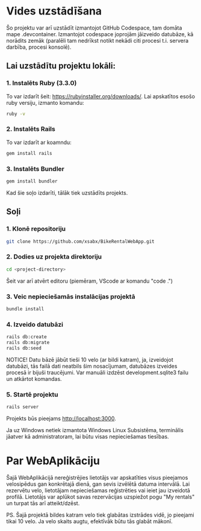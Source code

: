 # Vides uzstādīšana
Šo projektu var arī uzstādīt izmantojot GitHub Codespace, tam domāta mape .devcontainer. Izmantojot codespace joprojām jāizveido datubāze, kā norādits zemāk (paralēli tam nedrīkst notikt nekādi citi procesi t.i. servera darbība, procesi konsolē).

## Lai uzstādītu projektu lokāli:
### 1. Instalēts Ruby (3.3.0)
To var izdarīt šeit: https://rubyinstaller.org/downloads/.
Lai apskatītos esošo ruby versiju, izmanto komandu:
```bash
ruby -v
```

### 2. Instalēts Rails
To var izdarīt ar koamndu:
```bash
gem install rails
```

### 3. Instalēts Bundler
```bash
gem install bundler
```

Kad šie soļo izdarīti, tālāk tiek uzstādīts projekts.

## Soļi

### 1. Klonē repositoriju
```bash
git clone https://github.com/xsabx/BikeRentalWebApp.git
```

### 2. Dodies uz projekta direktoriju 
```bash
cd <project-directory>
```
Šeit var arī atvērt editoru (piemēram, VScode ar komandu "code .")

### 3. Veic nepieciešamās instalācijas projektā
```bash
bundle install
```

### 4. Izveido datubāzi
```bash
rails db:create
rails db:migrate
rails db:seed
```
NOTICE! Datu bāzē jābūt tieši 10 velo (ar bildi katram), ja, izveidojot datubāzi, tās failā dati neatbils šim nosacījumam, datubāzes izveides procesā ir bijuši traucējumi. Var manuāli izdzēst development.sqlite3 failu un atkārtot komandas.

### 5. Startē projektu
```bash
rails server
```

Projekts būs pieejams [http://localhost:3000](http://localhost:3000).

Ja uz Windows netiek izmantota Windows Linux Subsistēma, terminālis jāatver kā administratoram, lai būtu visas nepieciešamas tiesības.


# Par WebAplikāciju

Šajā WebAplikācijā nereģistrējies lietotājs var apskatīties visus pieejamos velosipēdus gan konkrētajā dienā, gan sevis izvēlētā datuma intervālā. Lai rezervētu velo, lietotājam nepieciešamas reģistrēties vai ieiet jau izveidotā  profilā. Lietotājs var aplūkot savas rezervācijas uzspiežot pogu "My rentals" un turpat tās arī atteikt/dzēst.

PS. Šajā projektā bildes katram velo tiek glabātas izstrādes vidē, jo pieejami tikai 10 velo. Ja velo skaits augtu, efektīvāk būtu tās glabāt mākonī.




